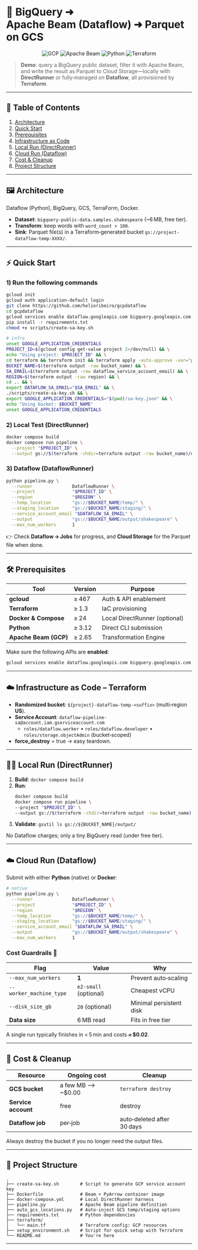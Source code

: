 # 🚀 BigQuery ➜ Apache Beam (Dataflow) ➜ Parquet on GCS

<p align="center">
  <img alt="GCP" src="https://img.shields.io/badge/GCP-Dataflow-blue?logo=googlecloud" />
  <img alt="Apache Beam" src="https://img.shields.io/badge/Apache%20Beam-2.65-orange?logo=apache" />
  <img alt="Python" src="https://img.shields.io/badge/Python-3.12-yellow?logo=python" />
  <img alt="Terraform" src="https://img.shields.io/badge/Terraform-1.3-purple?logo=terraform" />
</p>

> **Demo**: query a BigQuery public dataset, filter it with Apache Beam,  
> and write the result as Parquet to Cloud Storage—locally with **DirectRunner** or fully‑managed on **Dataflow**, all provisioned by **Terraform**.

---

## 📖 Table of Contents

1. [Architecture](#-architecture)
2. [Quick Start](#-quick-start)
3. [Prerequisites](#-prerequisites)
4. [Infrastructure as Code](#-infrastructure-as-code--terraform)
5. [Local Run (DirectRunner)](#-local-run-directrunner)
6. [Cloud Run (Dataflow)](#-cloud-run-dataflow)
7. [Cost & Cleanup](#-cost--cleanup)
8. [Project Structure](#-project-structure)

---

## 🖼️ Architecture

Dataflow (Python), BigQuery, GCS, TerraForm, Docker.

* **Dataset**: `bigquery-public-data.samples.shakespeare` (~6 MB, free tier).  
* **Transform**: keep words with `word_count > 100`.  
* **Sink**: Parquet file(s) in a Terraform‑generated bucket `gs://project-dataflow-temp-XXXX/`.

---

## ⚡ Quick Start

### 1) Run the following commands
```bash
gcloud init
gcloud auth application-default login
git clone https://github.com/helioribeiro/gcpdataflow
cd gcpdataflow
gcloud services enable dataflow.googleapis.com bigquery.googleapis.com bigquerystorage.googleapis.com compute.googleapis.com iam.googleapis.com serviceusage.googleapis.com storage.googleapis.com
pip install -r requirements.txt
chmod +x scripts/create-sa-key.sh

# infra
unset GOOGLE_APPLICATION_CREDENTIALS
PROJECT_ID=$(gcloud config get-value project 2>/dev/null) && \
echo "Using project: $PROJECT_ID" && \
cd terraform && terraform init && terraform apply -auto-approve -var="project_id=$PROJECT_ID" && \
BUCKET_NAME=$(terraform output -raw bucket_name) && \
SA_EMAIL=$(terraform output -raw dataflow_service_account_email) && \
REGION=$(terraform output -raw region) && \
cd .. && \
export DATAFLOW_SA_EMAIL="$SA_EMAIL" && \
./scripts/create-sa-key.sh && \
export GOOGLE_APPLICATION_CREDENTIALS="$(pwd)/sa-key.json" && \
echo "Using bucket: $BUCKET_NAME"
unset GOOGLE_APPLICATION_CREDENTIALS
```

### 2) Local Test (DirectRunner)
```bash
docker compose build         
docker compose run pipeline \
  --project "$PROJECT_ID" \
  --output gs://$(terraform -chdir=terraform output -raw bucket_name)/output/shakespeare
```

### 3) Dataflow (DataflowRunner)
```bash
python pipeline.py \
  --runner               DataflowRunner \
  --project              "$PROJECT_ID" \
  --region               "$REGION" \
  --temp_location        "gs://$BUCKET_NAME/temp/" \
  --staging_location     "gs://$BUCKET_NAME/staging/" \
  --service_account_email "$DATAFLOW_SA_EMAIL" \
  --output               "gs://$BUCKET_NAME/output/shakespeare" \
  --max_num_workers      1
```

👉 Check **Dataflow → Jobs** for progress, and **Cloud Storage** for the Parquet file when done.

---

## 🛠️ Prerequisites

| Tool | Version | Purpose |
|------|---------|---------|
| **gcloud** | ≥ 467 | Auth & API enablement |
| **Terraform** | ≥ 1.3 | IaC provisioning |
| **Docker & Compose** | ≥ 24 | Local DirectRunner (optional) |
| **Python** | ≥ 3.12 | Direct CLI submission |
| **Apache Beam (GCP)** | ≥ 2.65 | Transformation Engine |

Make sure the following APIs are **enabled**:

```bash
gcloud services enable dataflow.googleapis.com bigquery.googleapis.com bigquerystorage.googleapis.com compute.googleapis.com iam.googleapis.com serviceusage.googleapis.com storage.googleapis.com 
```

---

## ☁️ Infrastructure as Code – Terraform

* **Randomized bucket**: `${project}-dataflow-temp-<suffix>` (multi‑region **US**).  
* **Service Account**: `dataflow-pipeline-sa@account.iam.gserviceaccount.com`  
  * `roles/dataflow.worker` • `roles/dataflow.developer` • `roles/storage.objectAdmin` (bucket‑scoped)  
* **force_destroy** = true → easy teardown.

---

## 🏃‍♂️ Local Run (DirectRunner)

1. **Build**: `docker compose build`
2. **Run**:  
   ```bash
   docker compose build         
   docker compose run pipeline \
   --project "$PROJECT_ID" \
   --output gs://$(terraform -chdir=terraform output -raw bucket_name)/output/shakespeare
   ```
3. **Validate**: `gsutil ls gs://${BUCKET_NAME}/output/`

No Dataflow charges; only a tiny BigQuery read (under free tier).

---

## ☁️ Cloud Run (Dataflow)

Submit with either **Python** (native) or **Docker**:

```bash
# native
python pipeline.py \
  --runner               DataflowRunner \
  --project              "$PROJECT_ID" \
  --region               "$REGION" \
  --temp_location        "gs://$BUCKET_NAME/temp/" \
  --staging_location     "gs://$BUCKET_NAME/staging/" \
  --service_account_email "$DATAFLOW_SA_EMAIL" \
  --output               "gs://$BUCKET_NAME/output/shakespeare" \
  --max_num_workers      1
```

### Cost Guardrails 💸

| Flag | Value | Why |
|------|-------|-----|
| `--max_num_workers` | **1** | Prevent auto‑scaling |
| `--worker_machine_type` | `e2-small` (optional) | Cheapest vCPU |
| `--disk_size_gb` | `20` (optional) | Minimal persistent disk |
| **Data size** | 6 MB read | Fits in free tier |

A single run typically finishes in < 5 min and costs **≈ $0.02**.

---

## 🧹 Cost & Cleanup

| Resource | Ongoing cost | Cleanup |
|----------|--------------|---------|
| **GCS bucket** | a few MB ⟶ ~\$0.00 | `terraform destroy` |
| **Service account** | free | destroy |
| **Dataflow job** | per‑job | auto‑deleted after 30 days |

Always destroy the bucket if you no longer need the output files.

---

## 📂 Project Structure

```
.
├── create-sa-key.sh        # Script to generate GCP service account key
├── Dockerfile              # Beam + PyArrow container image
├── docker-compose.yml      # Local DirectRunner harness
├── pipeline.py             # Apache Beam pipeline definition
├── auto_gcs_locations.py   # Auto-inject GCS temp/staging options
├── requirements.txt        # Python dependencies
├── terraform/
│   └── main.tf             # Terraform config: GCP resources
├── setup_environment.sh    # Script for quick setup with Terraform
└── README.md               # You're here
```

---
